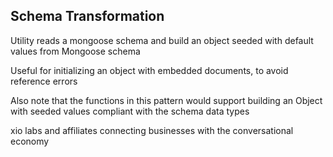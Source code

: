 
## Schema Transformation


Utility reads a mongoose schema and build an object seeded with default values from Mongoose schema

Useful for initializing an object with embedded documents, to avoid reference errors

Also note that the functions in this pattern would support building an Object with seeded values compliant with the schema data types



xio labs and affiliates
connecting businesses with the conversational economy
